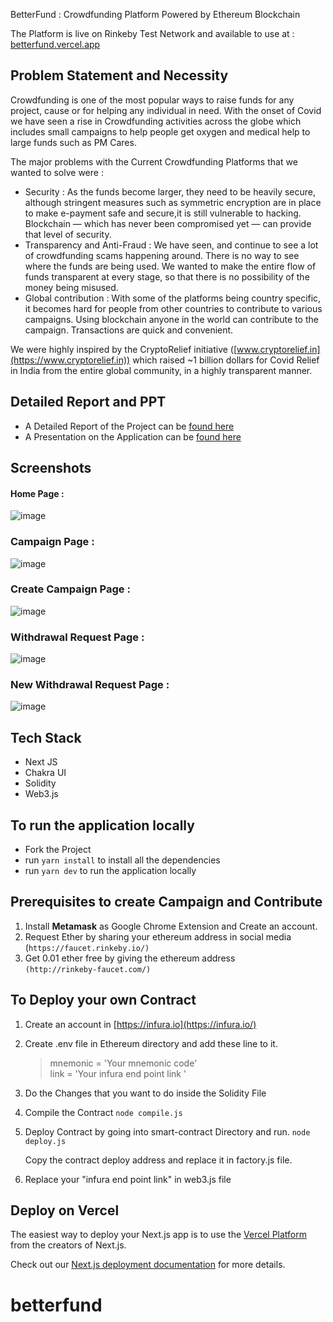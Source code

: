 BetterFund : Crowdfunding Platform Powered by Ethereum Blockchain

The Platform is live on Rinkeby Test Network and available to use at : [betterfund.vercel.app](https://betterfund.vercel.app/)

## Problem Statement and Necessity 
Crowdfunding is one of the most popular ways to raise funds for any project, cause or for helping any individual in need. With the onset of Covid we have seen a rise in Crowdfunding activities across the globe which includes small campaigns to help people get oxygen and medical help to large funds such as PM Cares.

The major problems with the Current Crowdfunding Platforms that we wanted to solve were : 
- Security : As the funds become larger, they need to be heavily secure, although stringent measures such as symmetric encryption are in place to make e-payment safe and secure,it is still vulnerable to hacking. Blockchain — which has never been compromised yet — can provide that level of security.
- Transparency and Anti-Fraud  : We have seen, and continue to see a lot of crowdfunding scams happening around. There is no way to see where the funds are being used. We wanted to make the entire flow of funds transparent at every stage, so that there is no possibility of the money being misused.
- Global contribution : With some of the platforms being country specific, it becomes hard for people from other countries to contribute to various campaigns. Using blockchain anyone in the world can contribute to the campaign. Transactions are quick and convenient.

We were highly inspired by the CryptoRelief initiative ([www.cryptorelief.in](https://www.cryptorelief.in))  which raised ~1 billion dollars for Covid Relief in India from the entire global community, in a highly transparent manner. 

## Detailed Report and PPT
- A Detailed Report of the Project can be [found here](https://docs.google.com/document/d/1_CdJ5pEimTrejDSBnq9Ze6kz2BcKJ6qtiikqWs0rglc/edit?usp=sharing)
- A Presentation on the Application can be [found here](https://docs.google.com/presentation/d/1X5CMPB_Mece3C7NI5dvB7eTKJjbn0E70NY3pjVZn5ho/edit?usp=sharing)

## Screenshots 
#### Home Page :
![image](https://user-images.githubusercontent.com/49694914/119785319-ba2cf580-beec-11eb-92f4-73c5d686e058.png)
### Campaign Page :
![image](https://user-images.githubusercontent.com/49694914/119785442-d2047980-beec-11eb-8cfd-ac246582a4af.png)
### Create Campaign Page :
![image](https://user-images.githubusercontent.com/49694914/119785522-e47eb300-beec-11eb-88f8-8cc65a7c42ec.png)
### Withdrawal Request Page :
![image](https://user-images.githubusercontent.com/49694914/119785617-ff512780-beec-11eb-961a-b7857665f031.png)
### New Withdrawal Request Page :
![image](https://user-images.githubusercontent.com/49694914/119785671-0d06ad00-beed-11eb-9554-6786c58cc19d.png)



## Tech Stack 
- Next JS
- Chakra UI
- Solidity
- Web3.js

## To run the application locally
- Fork the Project 
- run `yarn install` to install all the dependencies
- run `yarn dev` to run the application locally

## Prerequisites to create Campaign and Contribute
1. Install **Metamask** as Google Chrome Extension and Create an account.
2.  Request Ether by sharing your ethereum address in social media <br>(`https://faucet.rinkeby.io/)`
3. Get 0.01 ether free by giving the ethereum address <br>`(http://rinkeby-faucet.com/)`

## To Deploy your own Contract 
1. Create an account in [https://infura.io](https://infura.io/)
2. Create .env file in Ethereum directory and add these line to it.
	> mnemonic = 'Your mnemonic code' <br>
	link = 'Your infura end point link '
3. Do the Changes that you want to do inside the Solidity File
4. Compile the Contract 
  `node compile.js`
5. Deploy Contract by going into smart-contract Directory and run.
	`node deploy.js`
	
   Copy the contract deploy address and replace it in factory.js file.
  
  
6. Replace your "infura end point link" in web3.js file


## Deploy on Vercel

The easiest way to deploy your Next.js app is to use the [Vercel Platform](https://vercel.com/new?utm_medium=default-template&filter=next.js&utm_source=create-next-app&utm_campaign=create-next-app-readme) from the creators of Next.js.

Check out our [Next.js deployment documentation](https://nextjs.org/docs/deployment) for more details.
# betterfund
